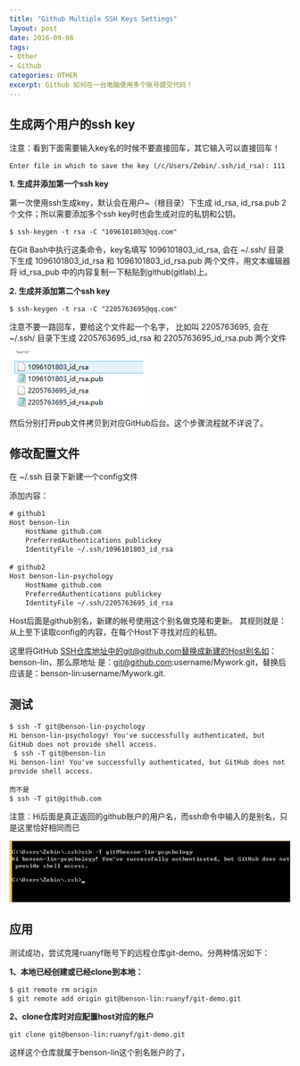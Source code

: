 ```yaml
---
title: "Github Multiple SSH Keys Settings"
layout: post
date: 2016-09-08
tags:
- Other
- Github
categories: OTHER
excerpt: Github 如何在一台电脑使用多个账号提交代码！
---
```


## 生成两个用户的ssh key

注意：看到下面需要输入key名的时候不要直接回车，其它输入可以直接回车！

```
Enter file in which to save the key (/c/Users/Zebin/.ssh/id_rsa): 111
```

**1. 生成并添加第一个ssh key**

第一次使用ssh生成key，默认会在用户~（根目录）下生成 id_rsa, id_rsa.pub 2个文件；所以需要添加多个ssh key时也会生成对应的私钥和公钥。

```linux
$ ssh-keygen -t rsa -C "1096101803@qq.com"
```

在Git Bash中执行这条命令，key名填写 1096101803_id_rsa, 会在 ~/.ssh/ 目录下生成 1096101803_id_rsa 和 1096101803_id_rsa.pub 两个文件，用文本编辑器将 id_rsa_pub 中的内容复制一下粘贴到github(gitlab)上。

**2. 生成并添加第二个ssh key**

```linux
$ ssh-keygen -t rsa -C "2205763695@qq.com"
```

注意不要一路回车，要给这个文件起一个名字， 比如叫 2205763695, 会在 ~/.ssh/ 目录下生成 2205763695_id_rsa 和 2205763695_id_rsa.pub 两个文件

![](/assets/images/2016-09-08-username-id-rsa.png)

然后分别打开pub文件拷贝到对应GitHub后台。这个步骤流程就不详说了。

## 修改配置文件

在 ~/.ssh 目录下新建一个config文件

添加内容：

```text
# github1
Host benson-lin
    HostName github.com
    PreferredAuthentications publickey
    IdentityFile ~/.ssh/1096101803_id_rsa

# github2
Host benson-lin-psychology
    HostName github.com
    PreferredAuthentications publickey
    IdentityFile ~/.ssh/2205763695_id_rsa
```

Host后面是github别名，新建的帐号使用这个别名做克隆和更新。
其规则就是：从上至下读取config的内容，在每个Host下寻找对应的私钥。

这里将GitHub SSH仓库地址中的git@github.com替换成新建的Host别名如：benson-lin，那么原地址 是：git@github.com:username/Mywork.git，替换后应该是：benson-lin:username/Mywork.git.




## 测试


```linux
$ ssh -T git@benson-lin-psychology
Hi benson-lin-psychology! You've successfully authenticated, but GitHub does not provide shell access.
 $ ssh -T git@benson-lin
Hi benson-lin! You've successfully authenticated, but GitHub does not provide shell access.

而不是
$ ssh -T git@github.com
```

注意：Hi后面是真正返回的github账户的用户名，而ssh命令中输入的是别名，只是这里恰好相同而已

![](/assets/images/2016-09-08-result.png)


## 应用 

测试成功，尝试克隆ruanyf账号下的远程仓库git-demo。分两种情况如下：

**1、本地已经创建或已经clone到本地：**

```linux
$ git remote rm origin
$ git remote add origin git@benson-lin:ruanyf/git-demo.git
```

**2、clone仓库时对应配置host对应的账户**

```
git clone git@benson-lin:ruanyf/git-demo.git
```

这样这个仓库就属于benson-lin这个别名账户的了，